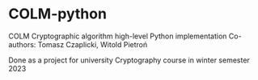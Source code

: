 # COLM-python
COLM Cryptographic algorithm high-level Python implementation
Co-authors: Tomasz Czaplicki, Witold Pietroń

Done as a project for university Cryptography course in winter semester 2023

